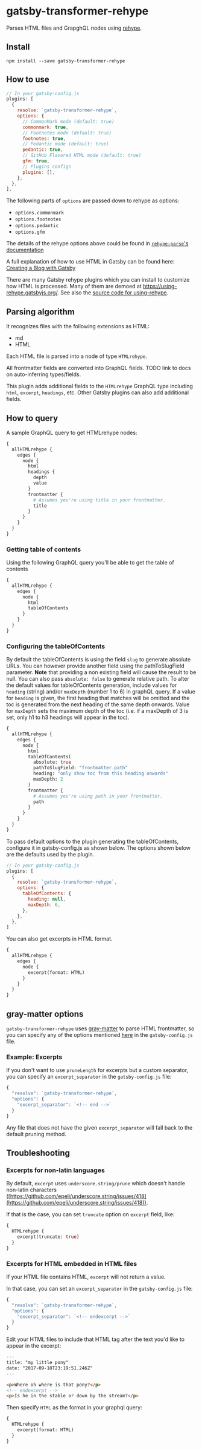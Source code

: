 # gatsby-transformer-rehype

Parses HTML files and GrapghQL nodes using [rehype](https://github.com/rehypejs/rehype/).

## Install

`npm install --save gatsby-transformer-rehype`

## How to use

```javascript
// In your gatsby-config.js
plugins: [
  {
    resolve: `gatsby-transformer-rehype`,
    options: {
      // CommonMark mode (default: true)
      commonmark: true,
      // Footnotes mode (default: true)
      footnotes: true,
      // Pedantic mode (default: true)
      pedantic: true,
      // GitHub Flavored HTML mode (default: true)
      gfm: true,
      // Plugins configs
      plugins: [],
    },
  },
],
```

The following parts of `options` are passed down to rehype as options:

- `options.commonmark`
- `options.footnotes`
- `options.pedantic`
- `options.gfm`

The details of the rehype options above could be found in [`rehype-parse`'s documentation](https://github.com/rehypejs/rehype/tree/master/packages/rehype-parse#processoruseparse-options)

A full explanation of how to use HTML in Gatsby can be found here:
[Creating a Blog with Gatsby](https://www.gatsbyjs.org/blog/2017-07-19-creating-a-blog-with-gatsby/)

There are many Gatsby rehype plugins which you can install to customize how HTML is processed. Many of them are demoed at https://using-rehype.gatsbyjs.org/. See also the [source code for using-rehype](https://github.com/gatsbyjs/gatsby/tree/master/examples/using-rehype).

## Parsing algorithm

It recognizes files with the following extensions as HTML:

- md
- HTML

Each HTML file is parsed into a node of type `HTMLrehype`.

All frontmatter fields are converted into GraphQL fields. TODO link to docs on
auto-inferring types/fields.

This plugin adds additional fields to the `HTMLrehype` GraphQL type
including `html`, `excerpt`, `headings`, etc. Other Gatsby plugins can also add
additional fields.

## How to query

A sample GraphQL query to get HTMLrehype nodes:

```graphql
{
  allHTMLrehype {
    edges {
      node {
        html
        headings {
          depth
          value
        }
        frontmatter {
          # Assumes you're using title in your frontmatter.
          title
        }
      }
    }
  }
}
```

### Getting table of contents

Using the following GraphQL query you'll be able to get the table of contents

```graphql
{
  allHTMLrehype {
    edges {
      node {
        html
        tableOfContents
      }
    }
  }
}
```

### Configuring the tableOfContents

By default the tableOfContents is using the field `slug` to generate absolute URLs. You can however provide another field using the pathToSlugField parameter. **Note** that providing a non existing field will cause the result to be null. You can also pass `absolute: false` to generate relative path. To alter the default values for tableOfContents generation, include values for `heading` (string) and/or `maxDepth` (number 1 to 6) in graphQL query. If a value for `heading` is given, the first heading that matches will be omitted and the toc is generated from the next heading of the same depth onwards. Value for `maxDepth` sets the maximum depth of the toc (i.e. if a maxDepth of 3 is set, only h1 to h3 headings will appear in the toc).

```graphql
{
  allHTMLrehype {
    edges {
      node {
        html
        tableOfContents(
          absolute: true
          pathToSlugField: "frontmatter.path"
          heading: "only show toc from this heading onwards"
          maxDepth: 2
        )
        frontmatter {
          # Assumes you're using path in your frontmatter.
          path
        }
      }
    }
  }
}
```

To pass default options to the plugin generating the tableOfContents, configure it in gatsby-config.js as shown below. The options shown below are the defaults used by the plugin.

```javascript
// In your gatsby-config.js
plugins: [
  {
    resolve: `gatsby-transformer-rehype`,
    options: {
      tableOfContents: {
        heading: null,
        maxDepth: 6,
      },
    },
  },
]
```




You can also get excerpts in HTML format.

```graphql
{
  allHTMLrehype {
    edges {
      node {
        excerpt(format: HTML)
      }
    }
  }
}
```

## gray-matter options

`gatsby-transformer-rehype` uses [gray-matter](https://github.com/jonschlinkert/gray-matter) to parse HTML frontmatter, so you can specify any of the options mentioned [here](https://github.com/jonschlinkert/gray-matter#options) in the `gatsby-config.js` file.

### Example: Excerpts

If you don't want to use `pruneLength` for excerpts but a custom separator, you can specify an `excerpt_separator` in the `gatsby-config.js` file:

```javascript
{
  "resolve": `gatsby-transformer-rehype`,
  "options": {
    "excerpt_separator": `<!-- end -->`
  }
}
```

Any file that does not have the given `excerpt_separator` will fall back to the default pruning method.

## Troubleshooting

### Excerpts for non-latin languages

By default, `excerpt` uses `underscore.string/prune` which doesn't handle non-latin characters ([https://github.com/epeli/underscore.string/issues/418](https://github.com/epeli/underscore.string/issues/418)).

If that is the case, you can set `truncate` option on `excerpt` field, like:

```graphql
{
  HTMLrehype {
    excerpt(truncate: true)
  }
}
```

### Excerpts for HTML embedded in HTML files

If your HTML file contains HTML, `excerpt` will not return a value.

In that case, you can set an `excerpt_separator` in the `gatsby-config.js` file:

```javascript
{
  "resolve": `gatsby-transformer-rehype`,
  "options": {
    "excerpt_separator": `<!-- endexcerpt -->`
  }
}
```

Edit your HTML files to include that HTML tag after the text you'd like to appear in the excerpt:

```HTML
---
title: "my little pony"
date: "2017-09-18T23:19:51.246Z"
---

<p>Where oh where is that pony?</p>
<!-- endexcerpt -->
<p>Is he in the stable or down by the stream?</p>
```

Then specify `HTML` as the format in your graphql query:

```graphql
{
  HTMLrehype {
    excerpt(format: HTML)
  }
}
```

